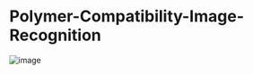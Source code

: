 # Polymer-Compatibility-Image-Recognition

![image](https://user-images.githubusercontent.com/57347769/226830242-15d96c5b-a660-40b0-9420-221c14327ac8.png)
